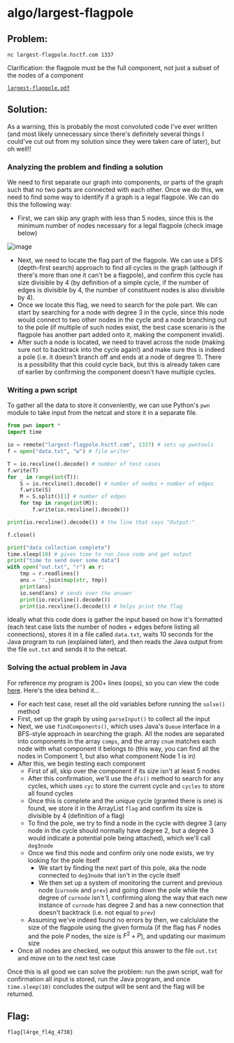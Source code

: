 # algo/largest-flagpole

## Problem: 

`nc largest-flagpole.hsctf.com 1337`

Clarification: the flagpole must be the full component, not just a subset of the nodes of a component

[`largest-flagpole.pdf`](https://hsctf-10-resources.storage.googleapis.com/uploads/f1650b29c45dc27366182907fadb8fdc28d5bc11ed40ce273d6d942dd65bd014/largest-flagpole.pdf)

## Solution: 

As a warning, this is probably the most convoluted code I've ever written (and most likely unnecessary since there's definitely several things I could've cut out from my solution since they were taken care of later), but oh well!!

### Analyzing the problem and finding a solution

We need to first separate our graph into components, or parts of the graph such that no two parts are connected with each other. Once we do this, we need to find some way to identify if a graph is a legal flagpole. We can do this the following way:
- First, we can skip any graph with less than 5 nodes, since this is the minimum number of nodes necessary for a legal flagpole (check image below)

![image](https://github.com/warithr621/HSCTF10-Writeups/assets/64328893/8ab9a24f-47f3-48b4-89a6-542cecc697c1)
- Next, we need to locate the flag part of the flagpole. We can use a DFS (depth-first search) approach to find all cycles in the graph (although if there's more than one it can't be a flagpole), and confirm this cycle has size divisible by 4 (by definition of a simple cycle, if the number of edges is divisible by 4, the number of constituent nodes is also divisible by 4).
- Once we locate this flag, we need to search for the pole part. We can start by searching for a node with degree 3 in the cycle, since this node would connect to two other nodes in the cycle and a node branching out to the pole (if multiple of such nodes exist, the best case scenario is the flagpole has another part added onto it, making the component invalid).
- After such a node is located, we need to travel across the node (making sure not to backtrack into the cycle again!) and make sure this is indeed a pole (i.e. it doesn't branch off and ends at a node of degree 1). There is a possibility that this could cycle back, but this is already taken care of earlier by confirming the component doesn't have multiple cycles.

### Writing a pwn script

To gather all the data to store it conveniently, we can use Python's `pwn` module to take input from the netcat and store it in a separate file.

```Python
from pwn import *
import time

io = remote("largest-flagpole.hsctf.com", 1337) # sets up pwntools
f = open("data.txt", "w") # file writer

T = io.recvline().decode() # number of test cases
f.write(T)
for _ in range(int(T)):
	S = io.recvline().decode() # number of nodes + number of edges
	f.write(S)
	M = S.split()[1] # number of edges
	for tmp in range(int(M)):
		f.write(io.recvline().decode())

print(io.recvline().decode()) # the line that says "Output:"

f.close()

print("data collection complete")
time.sleep(10) # gives time to run Java code and get output
print("time to send over some data")
with open("out.txt", "r") as r:
	tmp = r.readlines()
	ans = ''.join(map(str, tmp)) 
	print(ans)
	io.send(ans) # sends over the answer
	print(io.recvline().decode())
	print(io.recvline().decode()) # helps print the flag
```

Ideally what this code does is gather the input based on how it's formatted (each test case lists the number of nodes + edges before listing all connections), stores it in a file called `data.txt`, waits 10 seconds for the Java program to run (explained later), and then reads the Java output from the file `out.txt` and sends it to the netcat.

### Solving the actual problem in Java

For reference my program is 200+ lines (oops), so you can view the code [here](https://ideone.com/w3gf0P). Here's the idea behind it...
- For each test case, reset all the old variables before running the `solve()` method
- First, set up the graph by using `parseInput()` to collect all the input
- Next, we use `findComponents()`, which uses Java's `Queue` interface in a BFS-style approach in searching the graph. All the nodes are separated into components in the array `comps`, and the array `cnum` matches each node with what component it belongs to (this way, you can find all the nodes in Component 1, but also what component Node 1 is in)
- After this, we begin testing each component
  - First of all, skip over the component if its size isn't at least 5 nodes
  - After this confirmation, we'll use the `dfs()` method to search for any cycles, which uses `cyc` to store the current cycle and `cycles` to store all found cycles
  - Once this is complete and the unique cycle (granted there is one) is found, we store it in the ArrayList `flag` and confirm its size is divisible by 4 (definition of a flag)
  - To find the pole, we try to find a node in the cycle with degree 3 (any node in the cycle should normally have degree 2, but a degree 3 would indicate a potential pole being attached), which we'll call `deg3node`
  - Once we find this node and confirm only one node exists, we try looking for the pole itself
    - We start by finding the next part of this pole, aka the node connected to `deg3node` that isn't in the cycle itself
    - We then set up a system of monitoring the current and previous node (`curnode` and `prev`) and going down the pole while the degree of `curnode` isn't 1, confirming along the way that each new instance of `curnode` has degree 2 and has a new connection that doesn't backtrack (i.e. not equal to `prev`)
  - Assuming we've indeed found no errors by then, we calclulate the size of the flagpole using the given formula (if the flag has $F$ nodes and the pole $P$ nodes, the size is $F^2+P$), and updating our maximum size
- Once all nodes are checked, we output this answer to the file `out.txt` and move on to the next test case

Once this is all good we can solve the problem: run the pwn script, wait for confirmation all input is stored, run the Java program, and once `time.sleep(10)` concludes the output will be sent and the flag will be returned.

## Flag:

`flag{l4rge_fl4g_4738}`
